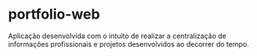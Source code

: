 # portfolio-web
Aplicação desenvolvida com o intuito de realizar a centralização de informações profissionais e projetos desenvolvidos ao decorrer do tempo.
